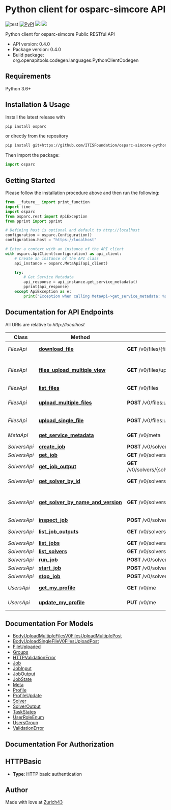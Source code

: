 # Python client for osparc-simcore API

![test](https://github.com/ITISFoundation/osparc-simcore-python-client/workflows/test/badge.svg)
[![PyPI](https://img.shields.io/pypi/v/osparc)](https://pypi.org/project/osparc/)
[![](https://img.shields.io/pypi/status/osparc)](https://pypi.org/project/osparc/)
[![](https://img.shields.io/pypi/l/osparc)](https://pypi.org/project/osparc/)


<!--
TODO: activate when service is up and running in production
[![codecov](https://codecov.io/gh/ITISFoundation/osparc-simcore-python-client/branch/master/graph/badge.svg)](https://codecov.io/gh/ITISFoundation/osparc-simcore-python-client) -->


Python client for osparc-simcore Public RESTful API

- API version: 0.4.0
- Package version: 0.4.0
- Build package: org.openapitools.codegen.languages.PythonClientCodegen

## Requirements

Python 3.6+

## Installation & Usage

Install the latest release with

```sh
pip install osparc
```
or directly from the repository
```sh
pip install git+https://github.com/ITISFoundation/osparc-simcore-python-client.git
```

Then import the package:

```python
import osparc
```

## Getting Started

Please follow the installation procedure above and then run the following:

```python
from __future__ import print_function
import time
import osparc
from osparc.rest import ApiException
from pprint import pprint

# Defining host is optional and default to http://localhost
configuration = osparc.Configuration()
configuration.host = "https://localhost"

# Enter a context with an instance of the API client
with osparc.ApiClient(configuration) as api_client:
    # Create an instance of the API class
    api_instance = osparc.MetaApi(api_client)

    try:
        # Get Service Metadata
        api_response = api_instance.get_service_metadata()
        pprint(api_response)
    except ApiException as e:
        print("Exception when calling MetaApi->get_service_metadata: %s\n" % e)

```

## Documentation for API Endpoints

All URIs are relative to *http://localhost*

Class | Method | HTTP request | Description
------------ | ------------- | ------------- | -------------
*FilesApi* | [**download_file**](docs/FilesApi.md#download_file) | **GET** /v0/files/{file_id}:download | Download File
*FilesApi* | [**files_upload_multiple_view**](docs/FilesApi.md#files_upload_multiple_view) | **GET** /v0/files/upload-multiple-view | Files Upload Multiple View
*FilesApi* | [**list_files**](docs/FilesApi.md#list_files) | **GET** /v0/files | List Files
*FilesApi* | [**upload_multiple_files**](docs/FilesApi.md#upload_multiple_files) | **POST** /v0/files:upload-multiple | Upload Multiple Files
*FilesApi* | [**upload_single_file**](docs/FilesApi.md#upload_single_file) | **POST** /v0/files:upload | Upload Single File
*MetaApi* | [**get_service_metadata**](docs/MetaApi.md#get_service_metadata) | **GET** /v0/meta | Get Service Metadata
*SolversApi* | [**create_job**](docs/SolversApi.md#create_job) | **POST** /v0/solvers/{solver_id}/jobs | Create Job
*SolversApi* | [**get_job**](docs/SolversApi.md#get_job) | **GET** /v0/solvers/{solver_id}/jobs/{job_id} | Get Job
*SolversApi* | [**get_job_output**](docs/SolversApi.md#get_job_output) | **GET** /v0/solvers/{solver_id}/jobs/{job_id}/outputs/{output_key} | Get Job Output
*SolversApi* | [**get_solver_by_id**](docs/SolversApi.md#get_solver_by_id) | **GET** /v0/solvers/{solver_id} | Get Solver By Id
*SolversApi* | [**get_solver_by_name_and_version**](docs/SolversApi.md#get_solver_by_name_and_version) | **GET** /v0/solvers/{solver_name}/{version} | Get Solver By Name And Version
*SolversApi* | [**inspect_job**](docs/SolversApi.md#inspect_job) | **POST** /v0/solvers/{solver_id}/jobs/{job_id}:inspect | Inspect Job
*SolversApi* | [**list_job_outputs**](docs/SolversApi.md#list_job_outputs) | **GET** /v0/solvers/{solver_id}/jobs/{job_id}/outputs | List Job Outputs
*SolversApi* | [**list_jobs**](docs/SolversApi.md#list_jobs) | **GET** /v0/solvers/{solver_id}/jobs | List Jobs
*SolversApi* | [**list_solvers**](docs/SolversApi.md#list_solvers) | **GET** /v0/solvers | List Solvers
*SolversApi* | [**run_job**](docs/SolversApi.md#run_job) | **POST** /v0/solvers/{solver_id}/jobs/{job_id}:run | Run Job
*SolversApi* | [**start_job**](docs/SolversApi.md#start_job) | **POST** /v0/solvers/{solver_id}/jobs/{job_id}:start | Start Job
*SolversApi* | [**stop_job**](docs/SolversApi.md#stop_job) | **POST** /v0/solvers/{solver_id}/jobs/{job_id}:stop | Stop Job
*UsersApi* | [**get_my_profile**](docs/UsersApi.md#get_my_profile) | **GET** /v0/me | Get My Profile
*UsersApi* | [**update_my_profile**](docs/UsersApi.md#update_my_profile) | **PUT** /v0/me | Update My Profile


## Documentation For Models

 - [BodyUploadMultipleFilesV0FilesUploadMultiplePost](docs/BodyUploadMultipleFilesV0FilesUploadMultiplePost.md)
 - [BodyUploadSingleFileV0FilesUploadPost](docs/BodyUploadSingleFileV0FilesUploadPost.md)
 - [FileUploaded](docs/FileUploaded.md)
 - [Groups](docs/Groups.md)
 - [HTTPValidationError](docs/HTTPValidationError.md)
 - [Job](docs/Job.md)
 - [JobInput](docs/JobInput.md)
 - [JobOutput](docs/JobOutput.md)
 - [JobState](docs/JobState.md)
 - [Meta](docs/Meta.md)
 - [Profile](docs/Profile.md)
 - [ProfileUpdate](docs/ProfileUpdate.md)
 - [Solver](docs/Solver.md)
 - [SolverOutput](docs/SolverOutput.md)
 - [TaskStates](docs/TaskStates.md)
 - [UserRoleEnum](docs/UserRoleEnum.md)
 - [UsersGroup](docs/UsersGroup.md)
 - [ValidationError](docs/ValidationError.md)


## Documentation For Authorization


## HTTPBasic

- **Type**: HTTP basic authentication


## Author

Made with love at [Zurich43](www.z43.swiss)
